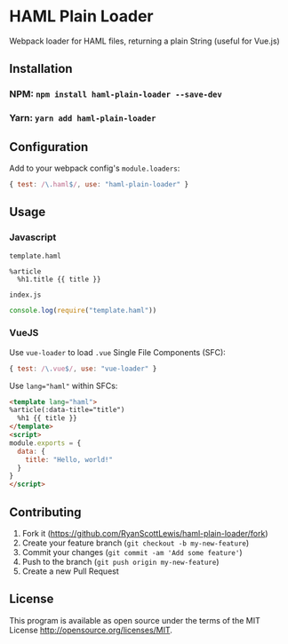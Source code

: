 # HAML Plain Loader

Webpack loader for HAML files, returning a plain String (useful for Vue.js)

## Installation


### NPM: `npm install haml-plain-loader --save-dev`
### Yarn: `yarn add haml-plain-loader`

## Configuration

Add to your webpack config's `module.loaders`:

```js
{ test: /\.haml$/, use: "haml-plain-loader" }
```

## Usage

### Javascript

`template.haml`

```haml
%article
  %h1.title {{ title }}
```

`index.js`

```js
console.log(require("template.haml"))
```

### VueJS

Use `vue-loader` to load `.vue` Single File Components (SFC):

```js
{ test: /\.vue$/, use: "vue-loader" }
```

Use `lang="haml"` within SFCs:

```html
<template lang="haml">
%article(:data-title="title")
  %h1 {{ title }}
</template>
<script>
module.exports = {
  data: {
    title: "Hello, world!"
  }
}
</script>
```

## Contributing

1. Fork it (<https://github.com/RyanScottLewis/haml-plain-loader/fork>)
2. Create your feature branch (`git checkout -b my-new-feature`)
3. Commit your changes (`git commit -am 'Add some feature'`)
4. Push to the branch (`git push origin my-new-feature`)
5. Create a new Pull Request

## License

This program is available as open source under the terms of the MIT License <http://opensource.org/licenses/MIT>.

